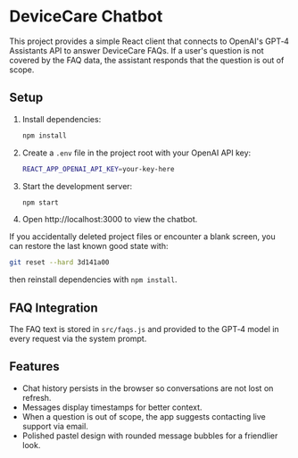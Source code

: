 # DeviceCare Chatbot

This project provides a simple React client that connects to OpenAI's GPT‑4 Assistants API to answer DeviceCare FAQs. If a user's question is not covered by the FAQ data, the assistant responds that the question is out of scope.

## Setup

1. Install dependencies:
   ```bash
   npm install
   ```
2. Create a `.env` file in the project root with your OpenAI API key:
   ```bash
   REACT_APP_OPENAI_API_KEY=your-key-here
   ```
3. Start the development server:
   ```bash
   npm start
   ```
4. Open http://localhost:3000 to view the chatbot.

If you accidentally deleted project files or encounter a blank screen, you can
restore the last known good state with:
```bash
git reset --hard 3d141a00
```
then reinstall dependencies with `npm install`.

## FAQ Integration

The FAQ text is stored in `src/faqs.js` and provided to the GPT‑4 model in every request via the system prompt.

## Features

- Chat history persists in the browser so conversations are not lost on refresh.
- Messages display timestamps for better context.
- When a question is out of scope, the app suggests contacting live support via email.
- Polished pastel design with rounded message bubbles for a friendlier look.

